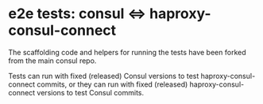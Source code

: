 # e2e tests: consul <=> haproxy-consul-connect

The scaffolding code and helpers for running the tests have been forked
from the main consul repo.

Tests can run with fixed (released) Consul versions to test
haproxy-consul-connect commits, or they can run with fixed (released)
haproxy-consul-connect versions to test Consul commits.
